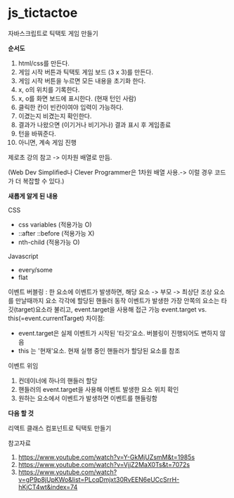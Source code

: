 # js_tictactoe

자바스크립트로 틱택토 게임 만들기

**순서도**

1. html/css를 만든다.
2. 게임 시작 버튼과 틱택토 게임 보드 (3 x 3)를 만든다.
3. 게임 시작 버튼을 누르면 모든 내용을 초기화 한다.
4. x, o의 위치를 기록한다.
5. x, o를 화면 보드에 표시한다. (현재 턴인 사람)
6. 클릭한 칸이 빈칸이여야 입력이 가능하다.
7. 이겼는지 비겼는지 확인한다.
8. 결과가 나왔으면 (이기거나 비기거나) 결과 표시 후 게임종료
9. 턴을 바꿔준다.
10. 아니면, 계속 게임 진행

제로초 강의 참고 -> 이차원 배열로 만듬.

(Web Dev Simplified나 Clever Programmer은 1차원 배열 사용.-> 이럴 경우 코드가 더 복잡할 수 있다.)

**새롭게 알게 된 내용**

CSS

- css variables (적용가능 O)
- ::after ::before (적용가능 X)
- nth-child (적용가능 O)

Javascript

- every/some
- flat

이벤트 버블링 : 한 요소에 이벤트가 발생하면, 해당 요소 -> 부모 -> 최상단 조상 요소를 만날때까지 요소 각각에 할당된 핸들러 동작
이벤트가 발생한 가장 안쪽의 요소는 타깃(target)요소라 불리고, event.target을 사용해 접근 가능
event.target vs. this(=event.currentTarget) 차이점:
- event.target은 실제 이벤트가 시작된 '타깃'요소. 버블링이 진행되어도 변하지 않음
- this 는 '현재'요소. 현재 실행 중인 핸들러가 할당된 요소를 참조

이벤트 위임
1. 컨데이너에 하나의 핸들러 할당
2. 핸들러의 event.target을 사용해 이벤트 발생한 요소 위치 확인
3. 원하는 요소에서 이벤트가 발생하면 이벤트를 핸들링함



**다음 할 것**

리액트 클래스 컴포넌트로 틱택토 만들기

참고자료

1. https://www.youtube.com/watch?v=Y-GkMjUZsmM&t=1985s
2. https://www.youtube.com/watch?v=VjjZ2MaX0Ts&t=7072s
3. https://www.youtube.com/watch?v=gP9p8jUpKWo&list=PLcqDmjxt30RvEEN6eUCcSrrH-hKjCT4wt&index=74
